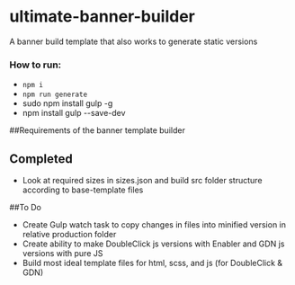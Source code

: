 # ultimate-banner-builder
A banner build template that also works to generate static versions

### How to run:
- `npm i`
- `npm run generate`
- sudo npm install gulp -g
- npm install gulp --save-dev


##Requirements of the banner template builder
## Completed
- Look at required sizes in sizes.json and build src folder structure according to base-template files

##To Do
- Create Gulp watch task to copy changes in files into minified version in relative production folder
- Create ability to make DoubleClick js versions with Enabler and GDN js versions with pure JS
- Build most ideal template files for html, scss, and js (for DoubleClick & GDN)